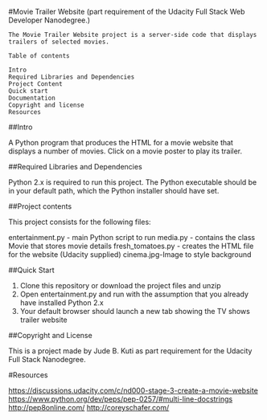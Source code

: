 #Movie Trailer Website (part requirement of the Udacity Full Stack Web Developer Nanodegree.)


`The Movie Trailer Website project is a server-side code that displays trailers of selected movies.` 



```
Table of contents

Intro
Required Libraries and Dependencies
Project Content
Quick start
Documentation
Copyright and license
Resources

```

##Intro

A Python program that produces the HTML for a movie website that displays a number of movies. Click on a movie poster to play its trailer.

##Required Libraries and Dependencies

Python 2.x is required to run this project. The Python executable should be in your default path, which the
Python installer should have set.

##Project contents

This project consists for the following files:

entertainment.py - main Python script to run
media.py - contains the class Movie that stores movie details
fresh_tomatoes.py - creates the HTML file for the website (Udacity supplied)
cinema.jpg-Image to style background

##Quick Start
1. Clone this repository or download the project files and unzip 
2. Open entertainment.py and run with the assumption that you already have installed Python 2.x
3. Your default browser should launch a new tab showing the TV shows trailer website


##Copyright and License

This is a project made by Jude B. Kuti as part requirement for the Udacity Full Stack Nanodegree.

#Resources

https://discussions.udacity.com/c/nd000-stage-3-create-a-movie-website
https://www.python.org/dev/peps/pep-0257/#multi-line-docstrings
http://pep8online.com/
http://coreyschafer.com/








